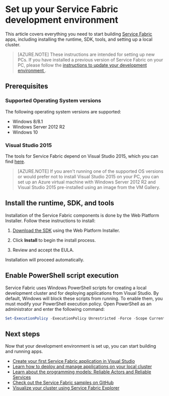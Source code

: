 <properties
   pageTitle="Set up your development environment | Windows Azure"
   description="Install the runtime, SDK, and tools and create a local development cluster. After completing this setup, you will be ready to build applications."
   services="service-fabric"
   documentationCenter=".net"
   authors="seanmck"
   manager="timlt"
   editor=""/>

<tags
	ms.service="service-fabric"
	ms.date="11/17/2015"
	wacn.date=""/>

# Set up your Service Fabric development environment
 This article covers everything you need to start building [Service Fabric][1] apps, including installing the runtime, SDK, tools, and setting up a local cluster.

 > [AZURE.NOTE] These instructions are intended for setting up new PCs. If you have installed a previous version of Service Fabric on your PC, please follow the [instructions to update your development environment ](/documentation/articles/service-fabric-update-your-development-environment).

## Prerequisites
### Supported Operating System versions
The following operating system versions are supported:

- Windows 8/8.1
- Windows Server 2012 R2
- Windows 10

### Visual Studio 2015

The tools for Service Fabric depend on Visual Studio 2015, which you can find [here][2].

> [AZURE.NOTE] If you aren't running one of the supported OS versions or would prefer not to install Visual Studio 2015 on your PC, you can set up an Azure virtual machine with Windows Server 2012 R2 and Visual Studio 2015 pre-installed using an image from the VM Gallery.

## Install the runtime, SDK, and tools

Installation of the Service Fabric components is done by the Web Platform Installer. Follow these instructions to install:

1. [Download the SDK][3] using the Web Platform Installer.

2. Click **Install** to begin the install process.

3. Review and accept the EULA.

Installation will proceed automatically.

## Enable PowerShell script execution

Service Fabric uses Windows PowerShell scripts for creating a local development cluster and for deploying applications from Visual Studio. By default, Windows will block these scripts from running. To enable them, you must modify your PowerShell execution policy. Open PowerShell as an administrator and enter the following command:

```powershell
Set-ExecutionPolicy -ExecutionPolicy Unrestricted -Force -Scope CurrentUser
```

## Next steps
Now that your development environment is set up, you can start building and running apps.

- [Create your first Service Fabric application in Visual Studio](/documentation/articles/service-fabric-create-your-first-application-in-visual-studio)
- [Learn how to deploy and manage applications on your local cluster](/documentation/articles/service-fabric-get-started-with-a-local-cluster)
- [Learn about the programming models: Reliable Actors and Reliable Services](/documentation/articles/service-fabric-choose-framework)
- [Check out the Service Fabric samples on GitHub](https://aka.ms/servicefabricsamples)
- [Visualize your cluster using Service Fabric Explorer](/documentation/articles/service-fabric-visualizing-your-cluster)

[1]: http://azure.microsoft.com/campaigns/service-fabric/ "Service Fabric campaign page"
[2]: http://go.microsoft.com/fwlink/?LinkId=517106 "VS RC"
[3]:http://www.microsoft.com/web/handlers/webpi.ashx?command=getinstallerredirect&appid=MicrosoftAzure-ServiceFabric "WebPI link"

